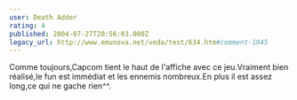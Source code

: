 ```yaml
---
user: Death Adder
rating: 4
published: 2004-07-27T20:56:03.000Z
legacy_url: http://www.emunova.net/veda/test/634.htm#comment-1945
---
```

Comme toujours,Capcom tient le haut de l'affiche avec ce jeu.Vraiment bien réalisé,le fun est immédiat et les ennemis nombreux.En plus il est assez long,ce qui ne gache rien^^.